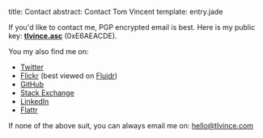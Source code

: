 title: Contact
abstract: Contact Tom Vincent
template: entry.jade

If you'd like to contact me, PGP encrypted email is best. Here is my public key:
**[tlvince.asc][]** (0xE6AEACDE).

You my also find me on:

* [Twitter][]
* [Flickr][] (best viewed on [Fluidr][])
* [GitHub][]
* [Stack Exchange][]
* [LinkedIn][]
* [Flattr][]

If none of the above suit, you can always email me on: <hello@tlvince.com>

  [LinkedIn]: https://www.linkedin.com/in/tlvince "tlvince's profile on LinkedIn"
  [Twitter]: https://twitter.com/#!/tlvince "tlvince's profile on Twitter"
  [GitHub]: https://github.com/tlvince "tlvince's profile on GitHub"
  [Stack Exchange]: https://stackexchange.com/users/179405?tab=accounts "tlvince's profiles on Stack Exchange"
  [tlvince.asc]: /assets/txt/tlvince.asc "tlvince's PGP public key"
  [Flickr]: https://secure.flickr.com/photos/tlvince "tlvince's profile on Flickr"
  [Fluidr]: http://www.fluidr.com/photos/tlvince "tlvince's profile on Fluidr"
  [Flattr]: https://flattr.com/profile/tlvince "tlvince's profile on Flattr"

